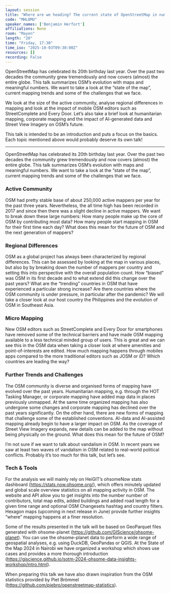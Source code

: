 ```yaml
---
layout: session
title: "Where are we heading? The current state of OpenStreetMap in numbers."
code: "MHL8MU"
speaker_names: ['Benjamin Herfort']
affiliations: None
room: "Mayon"
length: "20"
time: "Friday, 17:30"
time_iso: "2025-10-03T09:30:00Z"
resources: []
recording: False
---
```


OpenStreetMap has celebrated its 20th birthday last year. Over the past two decades the community grew tremendously and now covers (almost) the entire globe. This talk summarizes OSM’s evolution with maps and meaningful numbers. We want to take a look at the “state of the map”, current mapping trends and some of the challenges that we face.

We look at the size of the active community, analyse regional differences in mapping and look at the impact of mobile OSM editors such as StreetComplete and Every Door. Let’s also take a brief look at humanitarian mapping, corporate mapping and the impact of AI-generated data and Street View Imagery on OSM’s future. 

This talk is intended to be an introduction and puts a focus on the basics. Each topic mentioned above would probably deserve its own talk!

<hr>

OpenStreetMap has celebrated its 20th birthday last year. Over the past two decades the community grew tremendously and now covers (almost) the entire globe. This talk summarizes OSM’s evolution with maps and meaningful numbers. We want to take a look at the “state of the map”, current mapping trends and some of the challenges that we face.

### Active Community
OSM had pretty stable base of about 250,000 active mappers per year for the past three years. Nevertheless, the all time high has been recorded in 2017 and since then there was a slight decline in active mappers. We want to break down these large numbers: How many people make up the core of OSM by contributing most data? How many people start mapping in OSM for their first time each day? What does this mean for the future of OSM and the next generation of mappers?

### Regional Differences
OSM as a global project has always been characterized by regional differences. This can be assessed by looking at the map in various places, but also by by breaking down the number of mappers per country and setting this into perspective with the overall population count. How “biased” was OSM in its first decade and to what extend did this change over the past years? What are the “trending” countries in OSM that have experienced a particular strong increase? Are there countries where the OSM community is under pressure, in particular after the pandemic? We will take a closer look at our host country the Philippines and the evolution of OSM in Southeast Asia. 

### Micro Mapping
New OSM editors such as StreetComplete and Every Door for smartphones have removed some of the technical barriers and have made OSM mapping available to a less technical minded group of users. This is great and we can see this in the OSM data when taking a closer look at where amenities and point-of-interests are edited. How much mapping happens through mobiles apps compared to the more traditional editors such as JOSM or iD? Which countries are leading the way?

### Further Trends and Challenges
The OSM community is diverse and organised forms of mapping have evolved over the past years. Humanitarian mapping, e.g. through the HOT Tasking Manager, or corporate mapping have added map data in places previously unmapped. At the same time organized mapping has also undergone some changes and corporate mapping has declined over the past years significantly. On the other hand, there are new forms of mapping that challenge some of the established conventions. AI-data and AI-assisted mapping already begin to have a larger impact on OSM. As the coverage of Street View Imagery expands, new details can be added to the map without being physically on the ground. What does this mean for the future of OSM?

I’m not sure if we want to talk about vandalism in OSM. In recent years we saw at least two waves of vandalism in OSM related to real-world political conflicts. Probably it’s too much for this talk, but let’s see.

### Tech &amp; Tools
For the analysis we will mainly rely on HeiGIT’s ohsomeNow stats dashboard (https://stats.now.ohsome.org/), which offers minutely updated and global scale overview statistics on all mapping activity in OSM. The website and API allow you to get insights into the number number of contributors, total map edits, added buildings and added road length for a given time range and optional OSM Changesets hashtag and country filters. Hexagon maps (upcoming in next release in June) provide further insights “where” mapping happens at a finer resolution.

Some of the results presented in the talk will be based on GeoParquet files generated with ohsome-planet (https://github.com/GIScience/ohsome-planet). You can use the ohsome-planet data to perform a wide range of geospatial analyses, e.g. using DuckDB, GeoPandas or QGIS. At the State of the Map 2024 in Nairobi we have organized a workshop which shows use cases and provides a more thorough introduction (https://giscience.github.io/sotm-2024-ohsome-data-insights-workshop/intro.html).

When preparing this talk we have also drawn inspiration from the OSM statistics provided by Piet Brömmel (https://github.com/piebro/openstreetmap-statistics).

